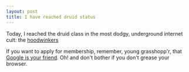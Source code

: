 ```yaml
---
layout: post
title: I have reached druid status
---
```


Today, I reached the druid class in the most dodgy, underground internet cult: the [hoodwinkers](http://hoodwink.d)

If you want to apply for membership, remember, young grasshopp'r, that [Google is your friend](http://google.com/?q=hoodwinkd). Oh! and don't bother if you don't grease your browser.
